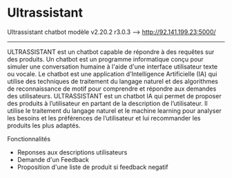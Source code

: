 # Ultrassistant
 Ultrassistant chatbot modèle v2.20.2 r3.0.3 --> http://92.141.199.23:5000/


------------------------------------------------------------------

ULTRASSISTANT est un chatbot capable de répondre à des requêtes sur des produits. Un chatbot est un programme informatique conçu pour simuler une conversation humaine à l'aide d'une interface utilisateur texte ou vocale. Le chatbot est une application d'Intelligence Artificielle (IA) qui utilise des techniques de traitement du langage naturel et des algorithmes de reconnaissance de motif pour comprendre et répondre aux demandes des utilisateurs. ULTRASSISTANT est un chatbot IA qui permet de proposer des produits à l’utilisateur en partant de la description de l’utilisateur. Il utilise le traitement du langage naturel et le machine learning pour analyser les besoins et les préférences de l’utilisateur et lui recommander les produits les plus adaptés.

Fonctionnalités

- Reponses aux descriptions utilisateurs
- Demande d'un Feedback 
- Proposition d'une liste de produit si feedback negatif
